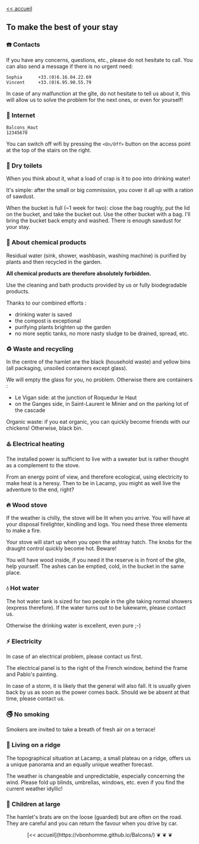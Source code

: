 
[<< accueil](https://vbonhomme.github.io/Balcons/)
## To make the best of your stay

### :telephone: Contacts
If you have any concerns, questions, etc., please do not hesitate to call. You can also send a message if there is no urgent need:

```
Sophia		+33.(0)6.16.04.22.69  
Vincent		+33.(0)6.95.90.55.79
```

In case of any malfunction at the gîte, do not hesitate to tell us about it, this will allow us to solve the problem for the next ones, or even for yourself!

### :satellite: Internet
```
Balcons_Haut
12345678
```
You can switch off wifi by pressing the `<On/Off>` button on the access point at the top of the stairs on the right.

### :poop: Dry toilets
When you think about it, what a load of crap is it to poo into drinking water!

It's simple: after the small or big commission, you cover it all up with a ration of sawdust. 

When the bucket is full (~1 week for two): close the bag roughly, put the lid on the bucket, and take the bucket out. Use the other bucket with a bag. I'll bring the bucket back empty and washed. There is enough sawdust for your stay.

### :cherry_blossom: About chemical products
Residual water (sink, shower, washbasin, washing machine) is purified by plants and then recycled in the garden.

**All chemical products are therefore absolutely forbidden.**

Use the cleaning and bath products provided by us or fully biodegradable products.

Thanks to our combined efforts :

* drinking water is saved
* the compost is exceptional
* purifying plants brighten up the garden
* no more septic tanks, no more nasty sludge to be drained, spread, etc.

### :recycle: Waste and recycling
In the centre of the hamlet are the black (household waste) and yellow bins (all packaging, unsoiled containers except glass).

We will empty the glass for you, no problem. Otherwise there are containers :

 * Le Vigan side: at the junction of Roquedur le Haut
 * on the Ganges side, in Saint-Laurent le Minier and on the parking lot of the cascade 
 
Organic waste: if you eat organic, you can quickly become friends with our chickens! Otherwise, black bin.
 
### :hotsprings: Electrical heating
The installed power is sufficient to live with a sweater but is rather thought as a complement to the stove.

From an energy point of view, and therefore ecological, using electricity to make heat is a heresy. Then to be in Lacamp, you might as well live the adventure to the end, right?

### :fire: Wood stove
If the weather is chilly, the stove will be lit when you arrive.
 You will have at your disposal firelighter, kindling and logs. You need these three elements to make a fire. 
 
 Your stove will start up when you open the ashtray hatch. The knobs for the draught control quickly become hot. Beware!
 
 You will have wood inside, if you need it the reserve is in front of the gîte, help yourself. The ashes can be emptied, cold, in the bucket in the same place.

### :droplet: Hot water
The hot water tank is sized for two people in the gîte taking normal showers (express therefore). If the water turns out to be lukewarm, please contact us.

Otherwise the drinking water is excellent, even pure ;-)

### :zap: Electricity
In case of an electrical problem, please contact us first.

The electrical panel is to the right of the French window, behind the frame and Pablo's painting.

In case of a storm, it is likely that the general will also fall. It is usually given back by us as soon as the power comes back. Should we be absent at that time, please contact us.

### :no_smoking: No smoking
Smokers are invited to take a breath of fresh air on a terrace!

### :sunrise_over_mountains: Living on a ridge

The topographical situation at Lacamp, a small plateau on a ridge, offers us a unique panorama and an equally unique weather forecast.

The weather is changeable and unpredictable, especially concerning the wind. Please fold up blinds, umbrellas, windows, etc. even if you find the current weather idyllic!

### :children_crossing: Children at large
The hamlet's brats are on the loose (guarded) but are often on the road. They are careful and you can return the favour when you drive by car.

<center>
[<< accueil](https://vbonhomme.github.io/Balcons/)
❦   ❦   ❦
</center>
